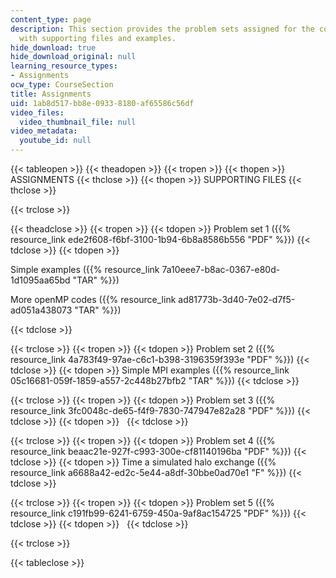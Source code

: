 ```yaml
---
content_type: page
description: This section provides the problem sets assigned for the course along
  with supporting files and examples.
hide_download: true
hide_download_original: null
learning_resource_types:
- Assignments
ocw_type: CourseSection
title: Assignments
uid: 1ab8d517-bb8e-0933-8180-af65586c56df
video_files:
  video_thumbnail_file: null
video_metadata:
  youtube_id: null
---
```


{{< tableopen >}}
{{< theadopen >}}
{{< tropen >}}
{{< thopen >}}
ASSIGNMENTS
{{< thclose >}}
{{< thopen >}}
SUPPORTING FILES
{{< thclose >}}

{{< trclose >}}

{{< theadclose >}}
{{< tropen >}}
{{< tdopen >}}
Problem set 1 ({{% resource_link ede2f608-f6bf-3100-1b94-6b8a8586b556 "PDF" %}})
{{< tdclose >}}
{{< tdopen >}}


Simple examples ({{% resource_link 7a10eee7-b8ac-0367-e80d-1d1095aa65bd "TAR" %}})

More openMP codes ({{% resource_link ad81773b-3d40-7e02-d7f5-ad051a438073 "TAR" %}})


{{< tdclose >}}

{{< trclose >}}
{{< tropen >}}
{{< tdopen >}}
Problem set 2 ({{% resource_link 4a783f49-97ae-c6c1-b398-3196359f393e "PDF" %}})
{{< tdclose >}}
{{< tdopen >}}
Simple MPI examples ({{% resource_link 05c16681-059f-1859-a557-2c448b27bfb2 "TAR" %}})
{{< tdclose >}}

{{< trclose >}}
{{< tropen >}}
{{< tdopen >}}
Problem set 3 ({{% resource_link 3fc0048c-de65-f4f9-7830-747947e82a28 "PDF" %}})
{{< tdclose >}}
{{< tdopen >}}
 
{{< tdclose >}}

{{< trclose >}}
{{< tropen >}}
{{< tdopen >}}
Problem set 4 ({{% resource_link beaac21e-927f-c993-300e-cf81140196ba "PDF" %}})
{{< tdclose >}}
{{< tdopen >}}
Time a simulated halo exchange ({{% resource_link a6688a42-ed2c-5e44-a8df-30bbe0ad70e1 "F" %}})
{{< tdclose >}}

{{< trclose >}}
{{< tropen >}}
{{< tdopen >}}
Problem set 5 ({{% resource_link c191fb99-6241-6759-450a-9af8ac154725 "PDF" %}})
{{< tdclose >}}
{{< tdopen >}}
 
{{< tdclose >}}

{{< trclose >}}

{{< tableclose >}}
